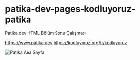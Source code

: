 # patika-dev-pages-kodluyoruz-patika
Patika.dev HTML Bölüm Sonu Çalışması

https://www.patika.dev
https://kodluyoruz.org/tr/kodluyoruz

![Patika Ana Sayfa](https://images2.imgbox.com/ec/4f/aJP3QcWQ_o.jpg)